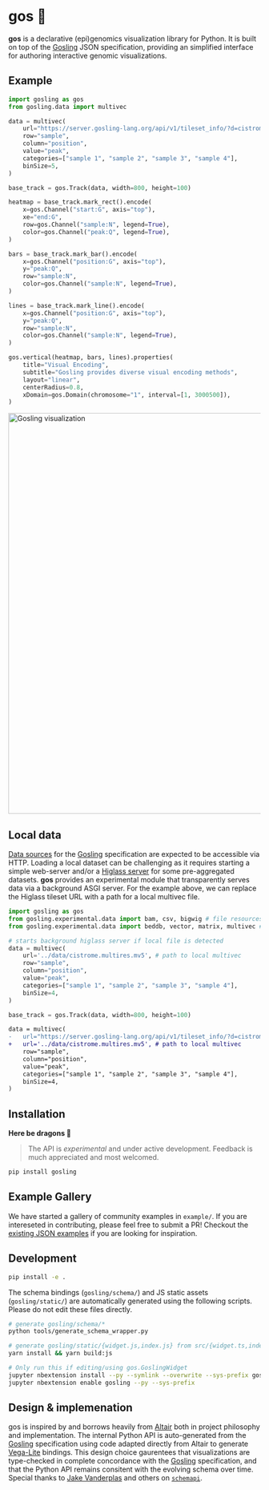 # gos 🦆

**gos** is a declarative (epi)genomics visualization library for Python.
It is built on top of the [Gosling] JSON specification, providing an
simplified interface for authoring interactive genomic visualizations.

## Example

```python
import gosling as gos
from gosling.data import multivec

data = multivec(
    url="https://server.gosling-lang.org/api/v1/tileset_info/?d=cistrome-multivec",
    row="sample",
    column="position",
    value="peak",
    categories=["sample 1", "sample 2", "sample 3", "sample 4"],
    binSize=5,
)

base_track = gos.Track(data, width=800, height=100)

heatmap = base_track.mark_rect().encode(
    x=gos.Channel("start:G", axis="top"),
    xe="end:G",
    row=gos.Channel("sample:N", legend=True),
    color=gos.Channel("peak:Q", legend=True),
)

bars = base_track.mark_bar().encode(
    x=gos.Channel("position:G", axis="top"),
    y="peak:Q",
    row="sample:N",
    color=gos.Channel("sample:N", legend=True),
)

lines = base_track.mark_line().encode(
    x=gos.Channel("position:G", axis="top"),
    y="peak:Q",
    row="sample:N",
    color=gos.Channel("sample:N", legend=True),
)

gos.vertical(heatmap, bars, lines).properties(
    title="Visual Encoding",
    subtitle="Gosling provides diverse visual encoding methods",
    layout="linear",
    centerRadius=0.8,
    xDomain=gos.Domain(chromosome="1", interval=[1, 3000500]),
)
```

<img src="https://github.com/manzt/gos/raw/main/images/example.gif" alt="Gosling visualization" width="800" />

## Local data

[Data sources](https://gosling-lang.github.io/gosling-website/docs/data)
for the [Gosling] specification are expected to be accessible via HTTP.
Loading a local dataset can be challenging as it requires starting a simple web-server
and/or a [Higlass server](https://gosling-lang.github.io/gosling-website/docs/data#pre-aggregated-datasets-higlass-server)
for some pre-aggregated datasets. **gos** provides an experimental module that
transparently serves data via a background ASGI server. For the example above, we can
replace the Higlass tileset URL with a path for a local multivec file.

```python
import gosling as gos
from gosling.experimental.data import bam, csv, bigwig # file resources
from gosling.experimental.data import beddb, vector, matrix, multivec # higlass tile resources

# starts background higlass server if local file is detected
data = multivec(
	url='../data/cistrome.multires.mv5', # path to local multivec
    row="sample",
    column="position",
    value="peak",
    categories=["sample 1", "sample 2", "sample 3", "sample 4"],
    binSize=4,
)

base_track = gos.Track(data, width=800, height=100)
```

```diff
data = multivec(
-   url="https://server.gosling-lang.org/api/v1/tileset_info/?d=cistrome-multivec",
+   url='../data/cistrome.multires.mv5', # path to local multivec
    row="sample",
    column="position",
    value="peak",
    categories=["sample 1", "sample 2", "sample 3", "sample 4"],
    binSize=4,
)
```

## Installation

**Here be dragons 🐉**

> The API is *experimental* and under active development.
> Feedback is much appreciated and most welcomed.

```bash
pip install gosling
```


## Example Gallery

We have started a gallery of community examples in `example/`. If you are 
intereseted in contributing, please feel free to submit a PR! Checkout the
[existing JSON examples](http://gosling-lang.org/examples/) if you are
looking for inspiration.


## Development

```bash
pip install -e .
```

The schema bindings (`gosling/schema/`) and JS static assets (`gosling/static/`)
are automatically generated using the following scripts. Please do not edit these
files directly.

```bash
# generate gosling/schema/*
python tools/generate_schema_wrapper.py

# generate gosling/static/{widget.js,index.js} from src/{widget.ts,index.ts}
yarn install && yarn build:js

# Only run this if editing/using gos.GoslingWidget
jupyter nbextension install --py --symlink --overwrite --sys-prefix gosling
jupyter nbextension enable gosling --py --sys-prefix
```


## Design & implemenation

gos is inspired by and borrows heavily from [Altair] both in project philosophy
and implementation. The internal Python API is auto-generated from the
[Gosling] specification using code adapted directly from Altair to generate
[Vega-Lite] bindings. This design choice gaurentees that visualizations are
type-checked in complete concordance with the [Gosling] specification, and that
the Python API remains consitent with the evolving schema over time. Special thanks to
[Jake Vanderplas](https://github.com/jakevdp) and others on
[`schemapi`](https://github.com/altair-viz/altair/tree/master/tools/schemapi).

[Gosling]: https://github.com/gosling-lang/gosling.js
[Altair]: https://github.com/altair-viz/altair
[Vega-Lite]: https://github.com/vega/vega-lite

